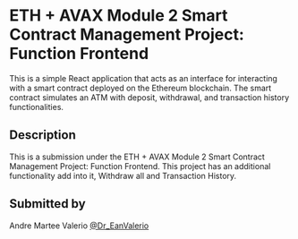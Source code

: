 # ETH + AVAX Module 2 Smart Contract Management Project: Function Frontend 
This is a simple React application that acts as an interface for interacting with a smart contract deployed on the Ethereum blockchain. The smart contract simulates an ATM with deposit, withdrawal, and transaction history functionalities.

## Description
This is a submission under the ETH + AVAX Module 2 Smart Contract Management Project: Function Frontend. This project has an additional functionality add into it, Withdraw all and Transaction History.

## Submitted by

Andre Martee Valerio
[@Dr_EanValerio](https://twitter.com/Dr_EanValerio)



